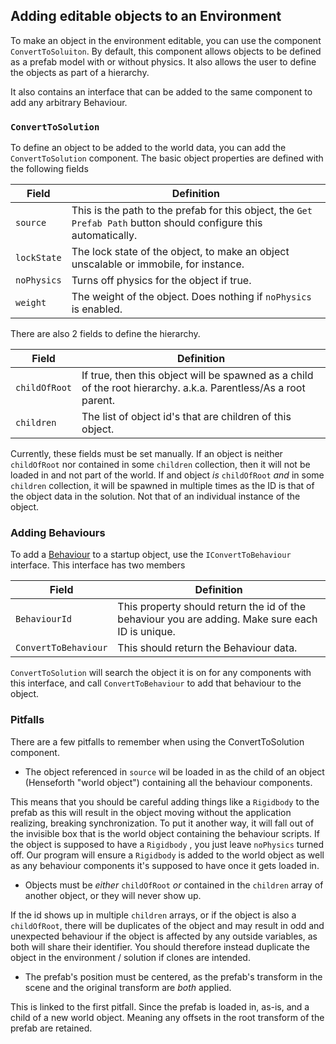 ## Adding editable objects to an Environment

To make an object in the environment editable, you can use the component `ConvertToSoluiton`.
By default, this component allows objects to be defined as a prefab model with or without 
physics. It also allows the user to define the objects as part of a hierarchy.

It also contains an interface that can be added to the same component to add any arbitrary
Behaviour.

### `ConvertToSolution`

To define an object to be added to the world data, you can add the `ConvertToSolution`
component. The basic object properties are defined with the following fields

| Field | Definition |
| --- | --- |
| `source` | This is the path to the prefab for this object, the `Get Prefab Path` button should configure this automatically. |
| `lockState` | The lock state of the object, to make an object unscalable or immobile, for instance. |
| `noPhysics` | Turns off physics for the object if true. |
| `weight` | The weight of the object. Does nothing if `noPhysics` is enabled. |

There are also 2 fields to define the hierarchy.

| Field | Definition |
| --- | --- |
| `childOfRoot` | If true, then this object will be spawned as a child of the root hierarchy. a.k.a. Parentless/As a root parent. |
| `children` | The list of object id's that are children of this object. |

Currently, these fields must be set manually. If an object is neither `childOfRoot` nor
contained in some `children` collection, then it will not be loaded in and not part of
the world. If and object *is* `childOfRoot` *and* in some `children` collection, it will
be spawned in multiple times as the ID is that of the object data in the solution. Not that of an individual instance of the object.

### Adding Behaviours

To add a [Behaviour](../Behaviours/BehaviourBase.md) to a startup object, use the `IConvertToBehaviour` interface.
This interface has two members

| Field | Definition |
| --- | --- |
| `BehaviourId` | This property should return the id of the behaviour you are adding. Make sure each ID is unique. |
| `ConvertToBehaviour` | This should return the Behaviour data. |

`ConvertToSolution` will search the object it is on for any components with this interface,
and call `ConvertToBehaviour` to add that behaviour to the object.

### Pitfalls

There are a few pitfalls to remember when using the ConvertToSolution component. 

- The object referenced in `source` wil be loaded in as the child of an object (Henseforth "world object") containing all the behaviour components.

This means that you should be careful adding things like a `Rigidbody` to the prefab as this will
result in the object moving without the application realizing, breaking synchronization. To put it another way, 
it will fall out of the invisible box that is the world object containing the behaviour scripts.
If the object is supposed to have a `Rigidbody` , you just leave `noPhysics` turned off. Our program will ensure a `Rigidbody` is added 
to the world object as well as any behaviour components it's supposed to have once it gets loaded in.

- Objects must be *either* `childOfRoot` *or* contained in the `children` array of another object, or they will never show up.

If the id shows up in multiple `children` arrays, or if the object is also a `childOfRoot`, there will be duplicates of the object and may result
in odd and unexpected behaviour if the object is affected by any outside variables, as both will share their identifier. You should therefore instead 
duplicate the object in the environment / solution if clones are intended.

- The prefab's position must be centered, as the prefab's transform in the scene and the original
transform are *both* applied.

This is linked to the first pitfall. Since the prefab is loaded in, as-is, and a child of a new world object. Meaning any offsets 
in the root transform of the prefab are retained.